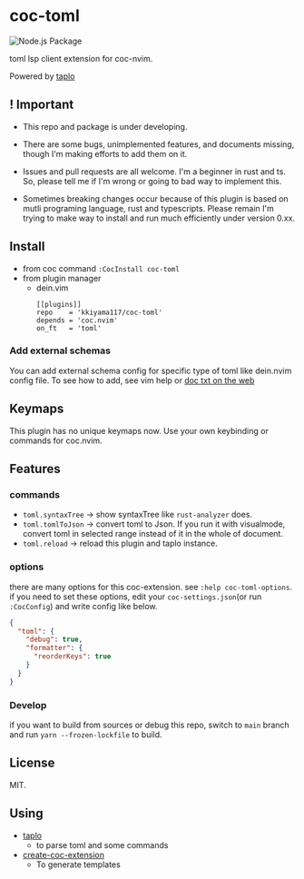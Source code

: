 # coc-toml

![Node.js Package](https://github.com/kkiyama117/coc-toml/workflows/Node.js%20Package/badge.svg)

toml lsp client extension for coc-nvim.

Powered by [taplo](https://github.com/tamasfe/taplo)

## ! Important

- This repo and package is under developing.

- There are some bugs, unimplemented features, and documents missing,
though I'm making efforts to add them on it.

- Issues and pull requests are all welcome. I'm a beginner in rust and ts.
So, please tell me if I'm wrong or going to bad way to implement this.

- Sometimes breaking changes occur because of this plugin is based on mutli
programing language, rust and typescripts. Please remain I'm trying to make
way to install and run much efficiently under version 0.xx.

## Install

- from coc command
`:CocInstall coc-toml`
- from plugin manager
  - dein.vim
    ```
    [[plugins]]
    repo    = 'kkiyama117/coc-toml'
    depends = 'coc.nvim'
    on_ft   = 'toml'
    ```

### Add external schemas

You can add external schema config for specific type of toml like dein.nvim config file.
To see how to add, see vim help or [doc txt on the web](https://github.com/kkiyama117/coc-toml/blob/main/doc/coc-toml.txt)

## Keymaps
This plugin has no unique keymaps now.
Use your own keybinding or commands for coc.nvim.

## Features
### commands
- `toml.syntaxTree` -> show syntaxTree like `rust-analyzer` does.
- `toml.tomlToJson` -> convert toml to Json. If you run it with visualmode, convert toml in selected range instead of it in the whole of document.
- `toml.reload` -> reload this plugin and taplo instance.

### options
there are many options for this coc-extension.
see `:help coc-toml-options`.
if you need to set these options, edit your `coc-settings.json`(or run `:CocConfig`) and write config like below.

```json
{
  "toml": {
    "debug": true,
    "formatter": {
      "reorderKeys": true
    }
  }
}
```

### Develop

if you want to build from sources or debug this repo, switch to `main` branch and run `yarn --frozen-lockfile` to build.


## License

MIT.

## Using

- [taplo](https://github.com/tamasfe/taplo)
  - to parse toml and some commands
- [create-coc-extension](https://github.com/fannheyward/create-coc-extension)
  - To generate templates
